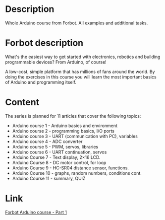 # Description
Whole Arduino course from Forbot. All examples and additional tasks.

# Forbot description
What's the easiest way to get started with electronics, robotics and building programmable devices? From Arduino, of course!

A low-cost, simple platform that has millions of fans around the world. By doing the exercises in this course you will learn the most important basics of Arduino and
programming itself.

# Content
The series is planned for 11 articles that cover the following topics:
 - Arduino course 1 - Arduino basics and environment
 - Arduino course 2 - programming basics, I/O ports
 - Arduino course 3 - UART (communication with PC), variables
 - Arduino course 4 - ADC converter
 - Arduino course 5 - PWM, servos, libraries
 - Arduino course 6 - UART continuation, servos
 - Arduino Course 7 - Text display, 2×16 LCD.
 - Arduino Course 8 - DC motor control, for loop
 - Arduino Course 9 - HC-SR04 distance sensor, functions.
 - Arduino Course 10 - graphs, random numbers, conditions cont.
 - Arduino Course 11 - summary, QUIZ

# Link
<a href = https://forbot.pl/blog/kurs-arduino-podstawy-programowania-spis-tresci-kursu-id5290> Forbot Arduino course - Part 1 </a>
